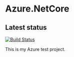 # Azure.NetCore

## Latest status
[![Build Status](https://dev.azure.com/mwasielewski/Tests/_apis/build/status/marekwasielewski.Azure.NetCore?branchName=main)](https://dev.azure.com/mwasielewski/Tests/_build/latest?definitionId=2&branchName=main)

This is my Azure test project.

